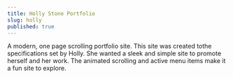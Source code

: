 ```yaml
---
title: Holly Stone Portfolio
slug: holly
published: true
---
```


A modern, one page scrolling portfolio site.
This site was created tothe specifications set by Holly. She wanted a sleek and simple site to promote herself and her work. The animated scrolling and active menu items make it a fun site to explore.